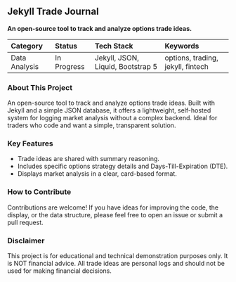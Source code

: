 ## Jekyll Trade Journal

**An open-source tool to track and analyze options trade ideas.**

| Category | Status      | Tech Stack                      | Keywords                          |
| :------- | :---------- | :------------------------------ | :-------------------------------- |
| Data Analysis | In Progress | Jekyll, JSON, Liquid, Bootstrap 5 | options, trading, jekyll, fintech |

### About This Project
An open-source tool to track and analyze options trade ideas. Built with Jekyll and a simple JSON database, it offers a lightweight, self-hosted system for logging market analysis without a complex backend. Ideal for traders who code and want a simple, transparent solution.

### Key Features
* Trade ideas are shared with summary reasoning.
* Includes specific options strategy details and Days-Till-Expiration (DTE).
* Displays market analysis in a clear, card-based format.

### How to Contribute
Contributions are welcome! If you have ideas for improving the code, the display, or the data structure, please feel free to open an issue or submit a pull request.

### Disclaimer
This project is for educational and technical demonstration purposes only. It is NOT financial advice. All trade ideas are personal logs and should not be used for making financial decisions.


